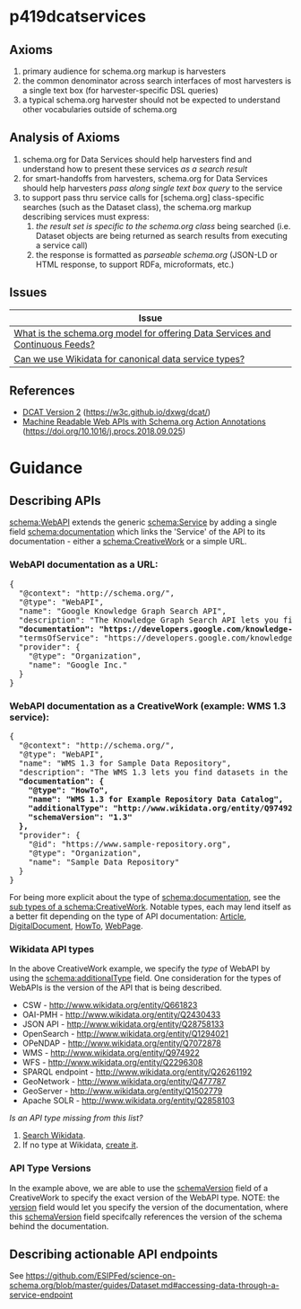 # p419dcatservices

## Axioms

1. primary audience for schema.org markup is harvesters
2. the common denominator across search interfaces of most harvesters is a single text box (for harvester-specific DSL queries)
3. a typical schema.org harvester should not be expected to understand other vocabularies outside of schema.org

## Analysis of Axioms

1. schema.org for Data Services should help harvesters find and understand how to present these services _as a search result_
2. for smart-handoffs from harvesters, schema.org for Data Services should help harvesters _pass along single text box query_ to the service
3. to support pass thru service calls for [schema.org] class-specific searches (such as the Dataset class), the schema.org markup describing services must express:
    1. _the result set is specific to the schema.org class_ being searched (i.e. Dataset objects are being returned as search results from executing a service call)
    2. the response is formatted as _parseable schema.org_ (JSON-LD or HTML response, to support RDFa, microformats, etc.)

## Issues

| Issue |
| ----- |
| [What is the schema.org model for offering Data Services and Continuous Feeds?](https://github.com/earthcubearchitecture-project418/p419dcatservices/issues/3) |
| [Can we use Wikidata for canonical data service types?](https://github.com/earthcubearchitecture-project418/p419dcatservices/issues/2) |

## References

* [DCAT Version 2](https://w3c.github.io/dxwg/dcat/) (https://w3c.github.io/dxwg/dcat/)
* [Machine Readable Web APIs with Schema.org Action Annotations](https://doi.org/10.1016/j.procs.2018.09.025) (https://doi.org/10.1016/j.procs.2018.09.025)

# Guidance

## Describing APIs

[schema:WebAPI](https://schema.org/WebAPI) extends the generic [schema:Service](https://schema.org/Service) by adding a single field [schema:documentation](https://schema.org/documentation) which links the 'Service' of the API to its documentation - either a [schema:CreativeWork](https://schema.org/CreativeWork) or a simple URL.

### WebAPI documentation as a URL:
<pre>
{
  "@context": "http://schema.org/",
  "@type": "WebAPI",
  "name": "Google Knowledge Graph Search API",
  "description": "The Knowledge Graph Search API lets you find entities in the Google Knowledge Graph. The API uses standard schema.org types and is compliant with the JSON-LD specification.",
  <strong>"documentation": "https://developers.google.com/knowledge-graph/",</strong>
  "termsOfService": "https://developers.google.com/knowledge-graph/terms",
  "provider": {
    "@type": "Organization",
    "name": "Google Inc."
  }
}
</pre>

### WebAPI documentation as a CreativeWork (example: WMS 1.3 service): 
<pre>
{
  "@context": "http://schema.org/",
  "@type": "WebAPI",
  "name": "WMS 1.3 for Sample Data Repository",
  "description": "The WMS 1.3 lets you find datasets in the Sample Data Repository.",
  <strong>"documentation": {
    "@type": "HowTo",
    "name": "WMS 1.3 for Example Repository Data Catalog",
    "additionalType": "http://www.wikidata.org/entity/Q974922",
    "schemaVersion": "1.3"
  },</strong>
  "provider": {
    "@id": "https://www.sample-repository.org",
    "@type": "Organization",
    "name": "Sample Data Repository"
  }
}
</pre>

For being more explicit about the type of [schema:documentation](https://schema.org/documentation), see the [sub types of a schema:CreativeWork](https://schema.org/CreativeWork#subtypes). Notable types, each may lend itself as a better fit depending on the type of API documentation: [Article](https://schema.org/Article), [DigitalDocument](https://schema.org/DigitalDocument), [HowTo](https://schema.org/HowTo), [WebPage](https://schema.org/WebPage).

### Wikidata API types 

In the above CreativeWork example, we specify the *type* of WebAPI by using the [schema:additionalType](https://schema.org/additionalType) field. One consideration for the types of WebAPIs is the version of the API that is being described.


* CSW - http://www.wikidata.org/entity/Q661823
* OAI-PMH - http://www.wikidata.org/entity/Q2430433
* JSON API - http://www.wikidata.org/entity/Q28758133
* OpenSearch - http://www.wikidata.org/entity/Q1294021
* OPeNDAP - http://www.wikidata.org/entity/Q7072878
* WMS - http://www.wikidata.org/entity/Q974922
* WFS - http://www.wikidata.org/entity/Q2296308
* SPARQL endpoint - http://www.wikidata.org/entity/Q26261192
* GeoNetwork - http://www.wikidata.org/entity/Q477787
* GeoServer - http://www.wikidata.org/entity/Q1502779
* Apache SOLR - http://www.wikidata.org/entity/Q2858103

*Is an API type missing from this list?*
1. [Search Wikidata](https://www.wikidata.org/w/index.php?search=).
2. If no type at Wikidata, [create it](https://www.wikidata.org/wiki/Special:NewItem).

### API Type Versions

In the example above, we are able to use the [schemaVersion](https://schema.org/schemaVersion) field of a CreativeWork to specify the exact version of the WebAPI type. NOTE: the [version](https:schema.org/version) field would let you specify the version of the documentation, where this [schemaVersion](https://schema.org/schemaVersion) field specifcally references the version of the schema behind the documentation.

## Describing actionable API endpoints

See https://github.com/ESIPFed/science-on-schema.org/blob/master/guides/Dataset.md#accessing-data-through-a-service-endpoint
